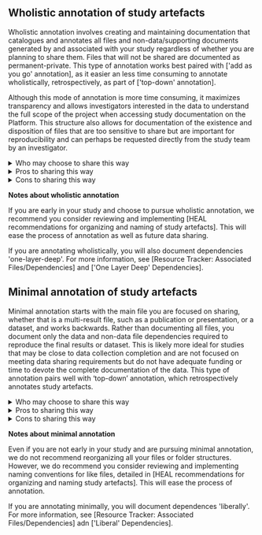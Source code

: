 ## Wholistic annotation of study artefacts
Wholistic annotation involves creating and maintaining documentation that catalogues and annotates all files and non-data/supporting documents generated by and associated with your study regardless of whether you are planning to share them. Files that will not be shared are documented as permanent-private. This type of annotation works best paired with ['add as you go' annotation], as it easier an less time consuming to annotate wholistically, retrospectively, as part of ['top-down' annotation].

Although this mode of annotation is more time consuming, it maximizes transparency and allows investigators interested in the data to understand the full scope of the project when accessing study documentation on the Platform. This structure also allows for documentation of the existence and disposition of files that are too sensitive to share but are important for reproducibility and can perhaps be requested directly from the study team by an investigator.

<details>
<summary> Who may choose to share this way</summary>
    <ul>
    <li> Study groups that have not started collecting data or are very early in the data collection process.</li> 
    <li> Study groups that are earlier in the process and are interested in understanding and implementing a file and folder structure that facilitates data sharing in the future.</li>
    <li> Study groups that want to maximise the amount of information that they share about their study.</li>

</details>

<details>
<summary> Pros to sharing this way</summary>
    <ul>
    <li> You get the benefit of full local annotation, which not only maximizes the usefulness of your data for other investigators but also can be helpful internally, especially in preserving knowledge about the data even as team members may change over the course of the study.</li>
    <li> Although more time consuming at the beginning, integration of this process into your workflows allows for documentation and annotation in parts as you move through the study, so that you do not need to compile all that information at the end of the study, retrospectively.</li>
    <li> Documenting and sharing all metadata associated with your study can increase the discoverability of your study.</li>

</details>

<details>
<summary> Cons to sharing this way</summary>
    <ul>
    <li> More time consuming, because it requires you to set up the structures to fully catalogue all data and non-data/supporting files that are relevant to your study.</li>

</details>

**Notes about wholistic annotation**

If you are early in your study and choose to pursue wholistic annotation, we recommend you consider reviewing and implementing [HEAL recommendations for organizing and naming of study artefacts]. This will ease the process of annotation as well as future data sharing.

If you are annotating wholistically, you will also document dependencies 'one-layer-deep'. For more information, see [Resource Tracker: Associated Files/Dependencies] and ['One Layer Deep' Dependencies].


## Minimal annotation of study artefacts
Minimal annotation starts with the main file you are focused on sharing, whether that is a multi-result file, such as a publication or presentation, or a dataset, and works backwards. Rather than documenting all files, you document only the data and non-data file dependencies required to reproduce the final results or dataset. This is likely more ideal for studies that may be close to data collection completion and are not focused on meeting data sharing requirements but do not have adequate funding or time to devote the complete documentation of the data. This type of annotation pairs well with ‘top-down’ annotation, which retrospectively annotates study artefacts.

<details>
<summary> Who may choose to share this way</summary>
    <ul>
    <li> Study groups that may be finished or close to finished collecting data and have already produced results files (e.g., figures, draft publications/NIH reports, etc.) </li>
    <li> Study groups that want to meet minimal data sharing requirements of sharing data underlying published results</li>
</details>

<details>
<summary> Pros to sharing this way</summary>
    <ul>
    <li> You only catalog the data and non-data/supporting files that you will share/submit to a repository.</li>
    <li> This is less work than fully cataloguing all data and non-data/supporting files relevant to a study (including files you will not share/submit to a repository), especially if the study is well underway or complete/nearing completion and/or does not have resources or time set aside for a complete file inventory.</li>
    <li>This approach allows you to fulfill the minimal data sharing requirements of sharing data underlying published results.</li>
</details>

<details>
<summary> Cons to sharing this way</summary>
    <ul>
    <li> You don’t get the full local annotation benefit that would come with fully cataloguing all data and non-data/supporting files relevant to a study (including files you will not share/submit to a repository), and how they relate to each other and to published results – these benefits include <i>facilitating continuity and passed-down knowledge within study groups</i>, and discovery, sharing, and re-use of the data and knowledge produced by the study outside of the original study group.</li>
    <li>You don’t get the full benefit of the added discoverability that data-package level metadata can provide.</li>
</details>


**Notes about minimal annotation**

Even if you are not early in your study and are pursuing minimal annotation, we do not recommend reorganizing all your files or folder structures. However, we do recommend you consider reviewing and implementing naming conventions for like files, detailed in [HEAL recommendations for organizing and naming study artefacts]. This will ease the process of annotation.

If you are annotating minimally, you will document dependences 'liberally'. For more information, see [Resource Tracker: Associated Files/Dependencies] adn ['Liberal' Dependencies].